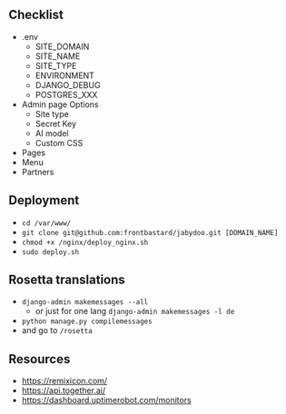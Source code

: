 ## Checklist
- .env
  - SITE_DOMAIN
  - SITE_NAME
  - SITE_TYPE
  - ENVIRONMENT
  - DJANGO_DEBUG
  - POSTGRES_XXX
- Admin page Options
  - Site type
  - Secret Key
  - AI model
  - Custom CSS
- Pages
- Menu
- Partners

## Deployment
- `cd /var/www/`
- `git clone git@github.com:frontbastard/jabydoo.git [DOMAIN_NAME]`
- `chmod +x /nginx/deploy_nginx.sh`
- `sudo deploy.sh`

## Rosetta translations
- `django-admin makemessages --all`
  - or just for one lang `django-admin makemessages -l de`
- `python manage.py compilemessages`
- and go to `/rosetta`

## Resources
- https://remixicon.com/
- https://api.together.ai/
- https://dashboard.uptimerobot.com/monitors
